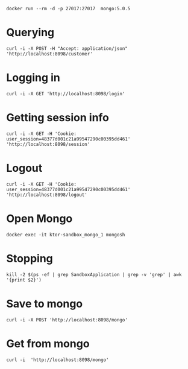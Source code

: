 ```
docker run --rm -d -p 27017:27017  mongo:5.0.5
```

# Querying
```
curl -i -X POST -H "Accept: application/json" 'http://localhost:8098/customer'
```

# Logging in
```
curl -i -X GET 'http://localhost:8098/login'
```

# Getting session info
```
curl -i -X GET -H 'Cookie: user_session=48377d001c21a99547290c00395dd461' 'http://localhost:8098/session'
```

# Logout
```
curl -i -X GET -H 'Cookie: user_session=48377d001c21a99547290c00395dd461' 'http://localhost:8098/logout'
```

# Open Mongo
```
docker exec -it ktor-sandbox_mongo_1 mongosh
```

# Stopping
```
kill -2 $(ps -ef | grep SandboxApplication | grep -v 'grep' | awk '{print $2}')
```

# Save to mongo
```
curl -i -X POST 'http://localhost:8098/mongo'
```

# Get from mongo
```
curl -i  'http://localhost:8098/mongo'
```
